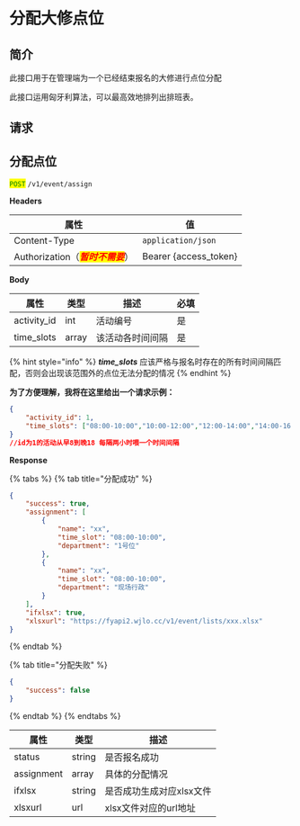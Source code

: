# 分配大修点位

## 简介

此接口用于在管理端为一个已经结束报名的大修进行点位分配

此接口运用匈牙利算法，可以最高效地排列出排班表。

## &#x20;请求

## 分配点位

<mark style="color:green;">`POST`</mark> `/v1/event/assign`

**Headers**

| 属性                                                         | 值                      |
| ---------------------------------------------------------- | ---------------------- |
| Content-Type                                               | `application/json`     |
| Authorization（_<mark style="color:red;">**暂时不需要**</mark>_） | Bearer {access\_token} |

**Body**

| 属性           | 类型    | 描述       | 必填 |
| ------------ | ----- | -------- | -- |
| activity\_id | int   | 活动编号     | 是  |
| time\_slots  | array | 该活动各时间间隔 | 是  |

{% hint style="info" %}
_**time\_slots**_ 应该严格与报名时存在的所有时间间隔匹配，否则会出现该范围外的点位无法分配的情况
{% endhint %}

**为了方便理解，我将在这里给出一个请求示例：**

```json
{
    "activity_id": 1,
    "time_slots": ["08:00-10:00","10:00-12:00","12:00-14:00","14:00-16:00","16:00-18:00"]
}
//id为1的活动从早8到晚18 每隔两小时喂一个时间间隔
```

**Response**

{% tabs %}
{% tab title="分配成功" %}
```json
{
	"success": true,
	"assignment": [
		{
			"name": "xx",
			"time_slot": "08:00-10:00",
			"department": "1号位"
		},
		{
			"name": "xx",
			"time_slot": "08:00-10:00",
			"department": "现场行政"
		}
	],
	"ifxlsx": true,
	"xlsxurl": "https://fyapi2.wjlo.cc/v1/event/lists/xxx.xlsx"
}
```
{% endtab %}

{% tab title="分配失败" %}
```json
{
	"success": false
}
```
{% endtab %}
{% endtabs %}

| 属性         | 类型     | 描述             |
| ---------- | ------ | -------------- |
| status     | string | 是否报名成功         |
| assignment | array  | 具体的分配情况        |
| ifxlsx     | string | 是否成功生成对应xlsx文件 |
| xlsxurl    | url    | xlsx文件对应的url地址 |
